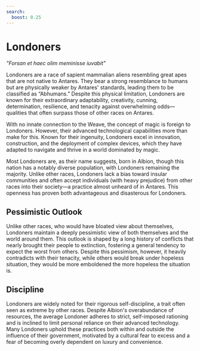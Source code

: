 ```yaml
---
search:
  boost: 0.25
---
```


# Londoners

*"Forsan et haec olim meminisse iuvabit"*  

Londoners are a race of sapient mammalian aliens resembling great apes that are not native to Antares. They bear a strong resemblance to humans but are physically weaker by Antares' standards, leading them to be classified as “Abhumans.” Despite this physical limitation, Londoners are known for their extraordinary adaptability, creativity, cunning, determination, resilience, and tenacity against overwhelming odds—qualities that often surpass those of other races on Antares.

With no innate connection to the Weave, the concept of magic is foreign to Londoners. However, their advanced technological capabilities more than make for this. Known for their ingenuity, Londoners excel in innovation, construction, and the deployment of complex devices, which they have adapted to navigate and thrive in a world dominated by magic.

Most Londoners are, as their name suggests, born in Albion, though this nation has a notably diverse population, with Londoners remaining the majority. Unlike other races, Londoners lack a bias toward insular communities and often accept individuals (with heavy prejudice) from other races into their society—a practice almost unheard of in Antares. This openness has proven both advantageous and disasterous for Londoners.

## Pessimistic Outlook

Unlike other races, who would have bloated view about themselves, Londoners maintain a deeply pessimistic view of both themselves and the world around them. This outlook is shaped by a long history of conflicts that nearly brought their people to extinction, fostering a general tendency to expect the worst from others. Despite this pessimism, however, it heavily contradicts with their tenacity, while others would break under hopeless situation, they would be more emboldened the more hopeless the situation is.

## Discipline

Londoners are widely noted for their rigorous self-discipline, a trait often seen as extreme by other races. Despite Albion's overabundance of resources, the average Londoner adheres to strict, self-imposed rationing and is inclined to limit personal reliance on their advanced technology. Many Londoners uphold these practices both within and outside the influence of their government, motivated by a cultural fear to excess and a fear of becoming overly dependent on luxury and convenience.

